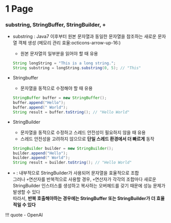 # 1 Page

### substring, StringBuffer, StringBuilder, +

- substring 
: Java7 이후부터 원본 문자열과 동일한 문자열을 참조하는 새로운 문자열 객체 생성 (메모리 관리 효율:octicons-arrow-up-16:)
    - 원본 문자열의 일부분을 읽어야 할 때 유용
    ``` java
    String longString = "This is a long string.";
    String substring = longString.substring(0, 5); // "This"
    ```

- Stringbuffer
    - 문자열을 동적으로 수정해야 할 때 유용
    ``` java
    StringBuffer buffer = new StringBuffer();
    buffer.append("Hello");
    buffer.append(" World");
    String result = buffer.toString(); // "Hello World"
    ```

- StringBuilder
    - 문자열을 동적으로 수정하고 스레드 안전성이 필요하지 않을 때 유용
    - 스레드 안전성을 고려하지 않으므로 **단일 스레드 환경에서 더 빠르게** 동작
    ``` java
    StringBuilder builder = new StringBuilder();
    builder.append("Hello");
    builder.append(" World");
    String result = builder.toString(); // "Hello World"
    ```

- `+`
: 내부적으로 StringBuilder가 사용되어 문자열을 효율적으로 조합
<br> 그러나 `+`연산자를 반복적으로 사용할 경우, `+`연산자가 각각의 조합마다 새로운 StringBuilder 인스터스를 생성하고 복사하는 오버헤드를 갖기 때문에 성능 문제가 발생할 수 있다
<br> 따라서, **반복 호출해야하는 경우에는 StringBuffer 또는 StringBuilder가 더 효율적일 수 있다**





!!! quote
    - OpenAI